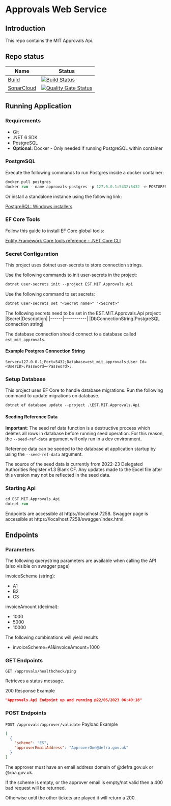 # Approvals Web Service

## Introduction 
This repo contains the MIT Approvals Api.

## Repo status

| Name                                              |  Status|
|---------------------------------------------------|---------------------|
|[Build]() | [![Build Status](https://dev.azure.com/defragovuk/DEFRA-EST/_apis/build/status/EST.MIT.Approvals?branchName=main)](https://dev.azure.com/defragovuk/DEFRA-EST/_build/latest?definitionId=3703&branchName=main) |
|[SonarCloud](https://sonarcloud.io/project/overview?id=EST.MIT.Approvals)| [![Quality Gate Status](https://sonarcloud.io/api/project_badges/measure?project=EST.MIT.Approvals&metric=alert_status&token=e40e1dada8517104fe7cb280a5a9de6b558a717c)](https://sonarcloud.io/summary/new_code?id=EST.MIT.Approvals) |


## Running Application
### Requirements
* Git
* .NET 6 SDK
* PostgreSQL
* **Optional:** Docker - Only needed if running PostgreSQL within container

### PostgreSQL
Execute the following commands to run Postgres inside a docker container:
```ps
docker pull postgres
docker run --name approvals-postgres -p 127.0.0.1:5432:5432 -e POSTGRES_PASSWORD=approvalspassword -d est_mit_approvals
```

Or install a standalone instance using the following link:

[PostgreSQL: Windows installers](https://www.postgresql.org/download/windows/)

### EF Core Tools
Follow this guide to install EF Core global tools:

[Entity Framework Core tools reference - .NET Core CLI](https://learn.microsoft.com/en-us/ef/core/cli/dotnet)

### Secret Configuration
This project uses dotnet user-secrets to store connection strings.

Use the following commands to init user-secrets in the project:

```ps
dotnet user-secrets init --project EST.MIT.Approvals.Api
```

Use the following command to set secrets:

```ps
dotnet user-secrets set "<Secret name>" "<Secret>"
```

The following secrets need to be set in the EST.MIT.Approvals.Api project:
|Secret|Description|
|------|-----------|
|DbConnectionString|PostgreSQL connection string|

The database connection should connect to a database called `est_mit_approvals`.

#### Example Postgres Connection String
```
Server=127.0.0.1;Port=5432;Database=est_mit_approvals;User Id=<UserID>;Password=<Password>;
```

### Setup Database
This project uses EF Core to handle database migrations. Run the following command to update migrations on database.

```ps
dotnet ef database update --project .\EST.MIT.Approvals.Api
```

#### Seeding Reference Data
**Important**: The seed ref data function is a destructive process which deletes all rows in database before running seed operation. For this reason, the `--seed-ref-data` argument will only run in a dev environment.

Reference data can be seeded to the database at application startup by using the `--seed-ref-data` argument.

The source of the seed data is currently from 2022-23 Delegated Authorities Register v1.3 Blank CF. Any updates made to the Excel file after this version may not be reflected in the seed data.

### Starting Api
```ps
cd EST.MIT.Approvals.Api
dotnet run
```

Endpoints are accessible at https://localhost:7258.
Swagger page is accessible at https://localhost:7258/swagger/index.html.

## Endpoints

### Parameters
The following querystring parameters are available when calling the API (also visible on swagger page)

invoiceScheme (string):
* A1
* B2
* C3

invoiceAmount (decimal):
* 1000
* 5000
* 10000

The following combinations will yield results
* invoiceScheme=A1&invoiceAmount=1000


### GET Endpoints


`GET /approvals/healthcheck/ping`

Retrieves a status message.

200 Response Example

```json
"Approvals.Api Endpoint up and running @22/05/2023 06:49:18"
```


### POST Endpoints

`POST /approvals/approver/validate`
Payload Example

```json
[
  {
    "scheme": "ES",
    "approverEmailAddress": "ApproverOne@defra.gov.uk"
  }
]
```

The approver must have an email address domain of @defra.gov.uk or @rpa.gov.uk.

If the scheme is empty, or the approver email is empty/not valid then a 400 bad request will be returned.

Otherwise until the other tickets are played it will return a 200.
